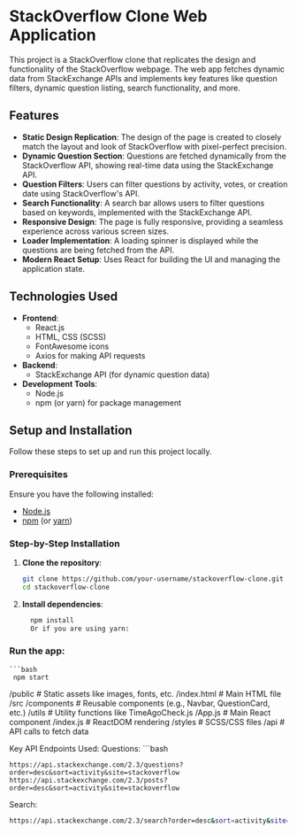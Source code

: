 # StackOverflow Clone Web Application

This project is a StackOverflow clone that replicates the design and functionality of the StackOverflow webpage. The web app fetches dynamic data from StackExchange APIs and implements key features like question filters, dynamic question listing, search functionality, and more.

## Features

- **Static Design Replication**: The design of the page is created to closely match the layout and look of StackOverflow with pixel-perfect precision.
- **Dynamic Question Section**: Questions are fetched dynamically from the StackOverflow API, showing real-time data using the StackExchange API.
- **Question Filters**: Users can filter questions by activity, votes, or creation date using StackOverflow's API.
- **Search Functionality**: A search bar allows users to filter questions based on keywords, implemented with the StackExchange API.
- **Responsive Design**: The page is fully responsive, providing a seamless experience across various screen sizes.
- **Loader Implementation**: A loading spinner is displayed while the questions are being fetched from the API.
- **Modern React Setup**: Uses React for building the UI and managing the application state.

## Technologies Used

- **Frontend**: 
  - React.js
  - HTML, CSS (SCSS)
  - FontAwesome icons
  - Axios for making API requests
- **Backend**:
  - StackExchange API (for dynamic question data)
- **Development Tools**:
  - Node.js
  - npm (or yarn) for package management

## Setup and Installation

Follow these steps to set up and run this project locally.

### Prerequisites

Ensure you have the following installed:
- [Node.js](https://nodejs.org/)
- [npm](https://www.npmjs.com/) (or [yarn](https://yarnpkg.com/))

### Step-by-Step Installation

1. **Clone the repository**:
   ```bash
   git clone https://github.com/your-username/stackoverflow-clone.git
   cd stackoverflow-clone
2. **Install dependencies**:

   ```bash
     npm install
     Or if you are using yarn:

### Run the app:

    ```bash
     npm start

  /public                # Static assets like images, fonts, etc.
    /index.html          # Main HTML file
  /src
    /components          # Reusable components (e.g., Navbar, QuestionCard, etc.)
    /utils               # Utility functions like TimeAgoCheck.js
    /App.js              # Main React component
    /index.js            # ReactDOM rendering
    /styles              # SCSS/CSS files
    /api                 # API calls to fetch data

Key API Endpoints Used:
Questions:
    ```bash

    https://api.stackexchange.com/2.3/questions?order=desc&sort=activity&site=stackoverflow
    https://api.stackexchange.com/2.3/posts?order=desc&sort=activity&site=stackoverflow
Search:
  ```bash
  https://api.stackexchange.com/2.3/search?order=desc&sort=activity&site=stackoverflow&intitle={query}
